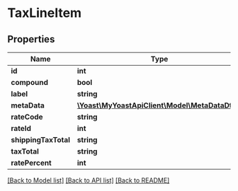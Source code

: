 # TaxLineItem

## Properties
Name | Type | Description | Notes
------------ | ------------- | ------------- | -------------
**id** | **int** |  | 
**compound** | **bool** |  | 
**label** | **string** |  | 
**metaData** | [**\Yoast\MyYoastApiClient\Model\MetaDataDto[]**](MetaDataDto.md) |  | 
**rateCode** | **string** |  | 
**rateId** | **int** |  | 
**shippingTaxTotal** | **string** |  | 
**taxTotal** | **string** |  | 
**ratePercent** | **int** |  | [optional] 

[[Back to Model list]](../../README.md#documentation-for-models) [[Back to API list]](../../README.md#documentation-for-api-endpoints) [[Back to README]](../../README.md)


